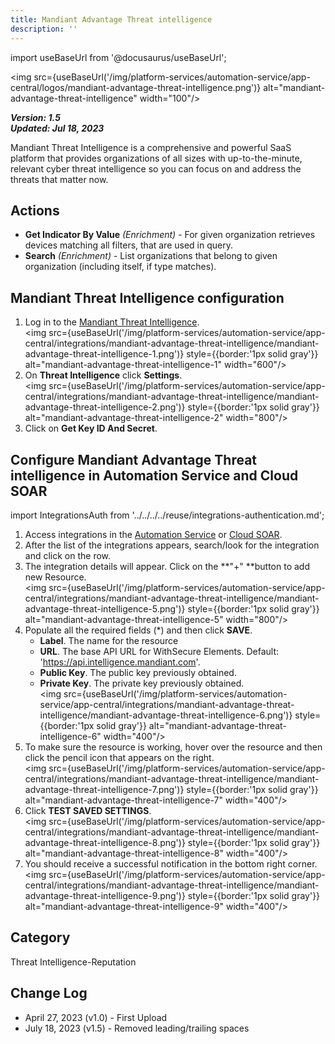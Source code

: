 ```yaml
---
title: Mandiant Advantage Threat intelligence
description: ''
---
```

import useBaseUrl from '@docusaurus/useBaseUrl';

<img src={useBaseUrl('/img/platform-services/automation-service/app-central/logos/mandiant-advantage-threat-intelligence.png')} alt="mandiant-advantage-threat-intelligence" width="100"/>

***Version: 1.5  
Updated: Jul 18, 2023***

Mandiant Threat Intelligence is a comprehensive and powerful SaaS platform that provides organizations of all sizes with up-to-the-minute, relevant cyber threat intelligence so you can focus on and address the threats that matter now.

## Actions

* **Get Indicator By Value** *(Enrichment)* - For given organization retrieves devices matching all filters, that are used in query.
* **Search** *(Enrichment)* - List organizations that belong to given organization (including itself, if type matches).

## Mandiant Threat Intelligence configuration

1. Log in to the [Mandiant Threat Intelligence](https://advantage.mandiant.com/). <br/><img src={useBaseUrl('/img/platform-services/automation-service/app-central/integrations/mandiant-advantage-threat-intelligence/mandiant-advantage-threat-intelligence-1.png')} style={{border:'1px solid gray'}} alt="mandiant-advantage-threat-intelligence-1" width="600"/>
1. On **Threat Intelligence** click **Settings**.<br/><img src={useBaseUrl('/img/platform-services/automation-service/app-central/integrations/mandiant-advantage-threat-intelligence/mandiant-advantage-threat-intelligence-2.png')} style={{border:'1px solid gray'}} alt="mandiant-advantage-threat-intelligence-2" width="800"/>
1. Click on **Get Key ID And Secret**.

## Configure Mandiant Advantage Threat intelligence in Automation Service and Cloud SOAR

import IntegrationsAuth from '../../../../reuse/integrations-authentication.md';

<IntegrationsAuth/>

1. Access integrations in the [Automation Service](/docs/platform-services/automation-service/automation-service-integrations/#view-integrations) or [Cloud SOAR](/docs/cloud-soar/automation).
1. After the list of the integrations appears, search/look for the integration and click on the row.
1. The integration details will appear. Click on the **"+" **button to add new Resource.<br/><img src={useBaseUrl('/img/platform-services/automation-service/app-central/integrations/mandiant-advantage-threat-intelligence/mandiant-advantage-threat-intelligence-5.png')} style={{border:'1px solid gray'}} alt="mandiant-advantage-threat-intelligence-5" width="800"/>
1. Populate all the required fields (\*) and then click **SAVE**.
   * **Label**. The name for the resource
   * **URL**. The base API URL for WithSecure Elements. Default: 'https://api.intelligence.mandiant.com'.
   * **Public Key**. The public key previously obtained.
   * **Private Key**. The private key previously obtained.<br/><img src={useBaseUrl('/img/platform-services/automation-service/app-central/integrations/mandiant-advantage-threat-intelligence/mandiant-advantage-threat-intelligence-6.png')} style={{border:'1px solid gray'}} alt="mandiant-advantage-threat-intelligence-6" width="400"/>  
1. To make sure the resource is working, hover over the resource and then click the pencil icon that appears on the right.<br/><img src={useBaseUrl('/img/platform-services/automation-service/app-central/integrations/mandiant-advantage-threat-intelligence/mandiant-advantage-threat-intelligence-7.png')} style={{border:'1px solid gray'}} alt="mandiant-advantage-threat-intelligence-7" width="400"/>
1. Click **TEST SAVED SETTINGS**.<br/><img src={useBaseUrl('/img/platform-services/automation-service/app-central/integrations/mandiant-advantage-threat-intelligence/mandiant-advantage-threat-intelligence-8.png')} style={{border:'1px solid gray'}} alt="mandiant-advantage-threat-intelligence-8" width="400"/>
1. You should receive a successful notification in the bottom right corner.<br/><img src={useBaseUrl('/img/platform-services/automation-service/app-central/integrations/mandiant-advantage-threat-intelligence/mandiant-advantage-threat-intelligence-9.png')} style={{border:'1px solid gray'}} alt="mandiant-advantage-threat-intelligence-9" width="400"/>

## Category

Threat Intelligence-Reputation

## Change Log

* April 27, 2023 (v1.0) - First Upload
* July 18, 2023 (v1.5) - Removed leading/trailing spaces
